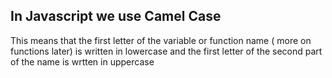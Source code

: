 ## In Javascript we use Camel Case 

 This means that  the first letter of the variable or function name ( more on functions later) is written in lowercase and the first letter  of the second part of the name is wrtten in uppercase 